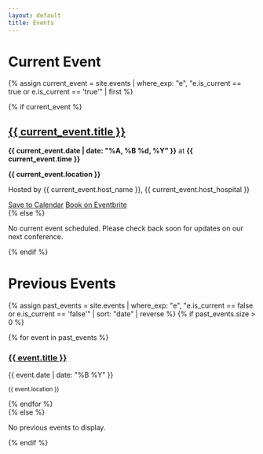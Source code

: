 ```yaml
---
layout: default
title: Events
---
```


# Current Event

{% assign current_event = site.events | where_exp: "e", "e.is_current == true or e.is_current == 'true'" | first %}

{% if current_event %}
<div class="current-event-card">
    <h2><a href="{{ current_event.url | relative_url }}">{{ current_event.title }}</a></h2>
    <div class="event-summary">
        <p><strong>{{ current_event.date | date: "%A, %B %d, %Y" }}</strong> at <strong>{{ current_event.time }}</strong></p>
        <p><strong>{{ current_event.location }}</strong></p>
        <p>Hosted by {{ current_event.host_name }}, {{ current_event.host_hospital }}</p>
        <div class="event-actions">
            <a href="{{ current_event.calendar_link }}" class="btn btn-primary"><i class="fa-solid fa-calendar-plus"></i> Save to Calendar</a>
            <a href="{{ current_event.eventbrite_link }}" class="btn btn-secondary"><i class="fa-solid fa-ticket"></i> Book on Eventbrite</a>
        </div>
    </div>
</div>
{% else %}
<p>No current event scheduled. Please check back soon for updates on our next conference.</p>
{% endif %}

# Previous Events

{% assign past_events = site.events | where_exp: "e", "e.is_current == false or e.is_current == 'false'" | sort: "date" | reverse %}
{% if past_events.size > 0 %}
<div class="past-events">
    {% for event in past_events %}
    <div class="past-event-card">
        <div class="past-event-banner">
            <h3><a href="{{ event.url | relative_url }}">{{ event.title }}</a></h3>
            <p>{{ event.date | date: "%B %Y" }}</p>
            <p><small>{{ event.location }}</small></p>
        </div>
    </div>
    {% endfor %}
</div>
{% else %}
<p>No previous events to display.</p>
{% endif %}